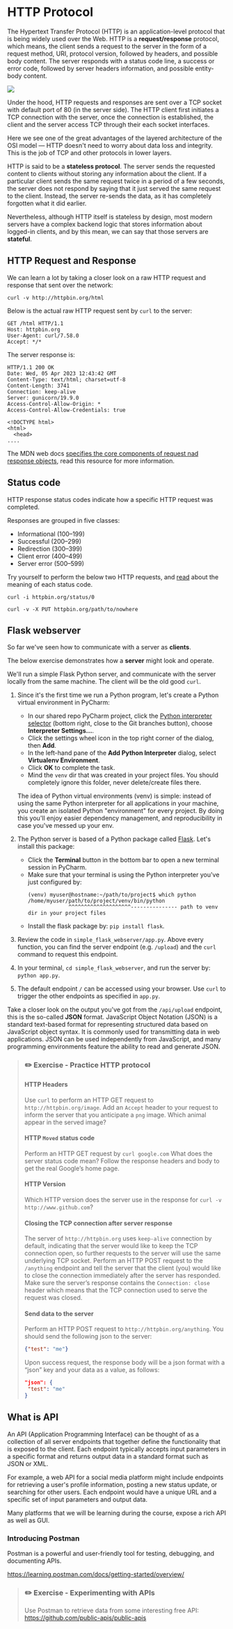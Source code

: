 # HTTP Protocol 

The Hypertext Transfer Protocol (HTTP) is an application-level protocol that is being widely used over the Web.
HTTP is a **request/response** protocol, which means, the client sends a request to the server in the form of a request method, URI, protocol version, followed by headers, and possible body content.
The server responds with a status code line, a success or error code, followed by server headers information, and possible entity-body content.

![](../.img/client-server2.png)

Under the hood, HTTP requests and responses are sent over a TCP socket with default port of 80 (in the server side).
The HTTP client first initiates a TCP connection with the server, once the connection is established, the client and the server access TCP through their each socket interfaces.

Here we see one of the great advantages of the layered architecture of the OSI model — HTTP doesn't need to worry about data loss and integrity. This is the job of TCP and other protocols in lower layers. 

HTTP is said to be a **stateless protocol**.
The server sends the requested content to clients without storing any information about the client.
If a particular client sends the same request twice in a period of a few seconds, the server does not respond by saying that it just served the same request to the client.
Instead, the server re-sends the data, as it has completely forgotten what it did earlier.

Nevertheless, although HTTP itself is stateless by design, most modern servers have a complex backend logic that stores information about logged-in clients, and by this mean, we can say that those servers are **stateful**. 

## HTTP Request and Response 

We can learn a lot by taking a closer look on a raw HTTP request and response that sent over the network:

```shell
curl -v http://httpbin.org/html
```

Below is the actual raw HTTP request sent by `curl` to the server:

```http
GET /html HTTP/1.1
Host: httpbin.org
User-Agent: curl/7.58.0
Accept: */*
```

The server response is:

```http
HTTP/1.1 200 OK
Date: Wed, 05 Apr 2023 12:43:42 GMT
Content-Type: text/html; charset=utf-8
Content-Length: 3741
Connection: keep-alive
Server: gunicorn/19.9.0
Access-Control-Allow-Origin: *
Access-Control-Allow-Credentials: true

<!DOCTYPE html>
<html>
  <head>
....
```

The MDN web docs [specifies the core components of request nad response objects](https://developer.mozilla.org/en-US/docs/Web/HTTP/Overview#http_flow), read this resource for more information. 


## Status code 

HTTP response status codes indicate how a specific HTTP request was completed.

Responses are grouped in five classes:

- Informational (100–199)
- Successful (200–299)
- Redirection (300–399)
- Client error (400–499)
- Server error (500–599)

Try yourself to perform the below two HTTP requests, and [read](https://developer.mozilla.org/en-US/docs/Web/HTTP/Status) about the meaning of each status code. 

```shell
curl -i httpbin.org/status/0
```

```shell
curl -v -X PUT httpbin.org/path/to/nowhere
```

## Flask webserver  

So far we've seen how to communicate with a server as **clients**. 

The below exercise demonstrates how a **server** might look and operate. 

We'll run a simple Flask Python server, and communicate with the server locally from the same machine. 
The client will be the old good `curl`.

1. Since it's the first time we run a Python program, let's create a Python virtual environment in PyCharm:
   - In our shared repo PyCharm project, click the [Python interpreter selector](https://www.jetbrains.com/help/pycharm/configuring-python-interpreter.html#widget) (bottom right, close to the Git branches button), choose **Interpreter Settings...**. 
   - Click the settings wheel icon in the top right corner of the dialog, then **Add**. 
   - In the left-hand pane of the **Add Python Interpreter** dialog, select **Virtualenv Environment**.
   - Click **OK** to complete the task.
   - Mind the `venv` dir that was created in your project files. You should completely ignore this folder, never delete/create files there. 

   The idea of Python virtual environments (venv) is simple: instead of using the same Python interpreter for all applications in your machine, you create an isolated Python "environment" for every project. By doing this you'll enjoy easier dependency management, and reproducibility in case you've messed up your env.   

2. The Python server is based of a Python package called [Flask](https://flask.palletsprojects.com/en/2.2.x/quickstart/#). Let's install this package: 
   - Click the **Terminal** button in the bottom bar to open a new terminal session in PyCharm.
   - Make sure that your terminal is using the Python interpreter you've just configured by:
     ```console
     (venv) myuser@hostname:~/path/to/project$ which python
     /home/myuser/path/to/project/venv/bin/python
                  ^^^^^^^^^^^^^^^^^^^^--------------- path to venv dir in your project files  
     ```
   - Install the flask package by: `pip install flask`.

3. Review the code in `simple_flask_webserver/app.py`. Above every function, you can find the server endpoint (e.g. `/upload`) and the `curl` command to request this endpoint.
4. In your terminal, `cd simple_flask_webserver`, and run the server by: `python app.py`.
5. The default endpoint `/` can be accessed using your browser. Use `curl` to trigger the other endpoints as specified in `app.py`.

Take a closer look on the output you've got from the `/api/upload` endpoint, this is the so-called **JSON** format. 
JavaScript Object Notation (JSON) is a standard text-based format for representing structured data based on JavaScript object syntax.
It is commonly used for transmitting data in web applications. JSON can be used independently from JavaScript, and many programming environments feature the ability to read and generate JSON.

> ### :pencil2: Exercise - Practice HTTP protocol
>
> #### HTTP Headers
> 
> Use `curl` to perform an HTTP GET request to `http://httpbin.org/image`.
> Add an `Accept` header to your request to inform the server that you anticipate a `png` image.
> Which animal appear in the served image?
> 
> #### HTTP `Moved` status code
> 
> Perform an HTTP GET request by `curl google.com`
> What does the server status code mean? Follow the response headers and body to get the real Google’s home page.
> 
> #### HTTP Version 
> 
> Which HTTP version does the server use in the response for `curl -v http://www.github.com`?
> 
> #### Closing the TCP connection after server response
> 
> The server of `http://httpbin.org` uses `keep-alive` connection by default, indicating that the server would like to keep the TCP connection open, so further requests to the server will use the same underlying TCP socket.
> Perform an HTTP POST request to the `/anything` endpoint and tell the server that the client (you) would like to close the connection immediately after the server has responded.
> Make sure the server’s response contains the `Connection: close` header which means that the TCP connection used to serve the request was closed.
> 
> #### Send data to the server
> 
> Perform an HTTP POST request to `http://httpbin.org/anything`. You should send the following json to the server:
> 
> ```json
> {"test": "me"}
> ```
> 
> Upon success request, the response body will be a json format with a “json” key and your data as a value, as follows:
> ```json
> "json": {
>  "test": "me"
> }
> ```
>
> 

## What is API  

An API (Application Programming Interface) can be thought of as a collection of all server endpoints that together define the functionality that is exposed to the client.
Each endpoint typically accepts input parameters in a specific format and returns output data in a standard format such as JSON or XML.

For example, a web API for a social media platform might include endpoints for retrieving a user's profile information, posting a new status update, or searching for other users. Each endpoint would have a unique URL and a specific set of input parameters and output data.

Many platforms that we will be learning during the course, expose a rich API as well as GUI. 

### Introducing Postman

Postman is a powerful and user-friendly tool for testing, debugging, and documenting APIs.

https://learning.postman.com/docs/getting-started/overview/

> ### :pencil2: Exercise - Experimenting with APIs
>
> Use Postman to retrieve data from some interesting free API:   
> https://github.com/public-apis/public-apis
> 



